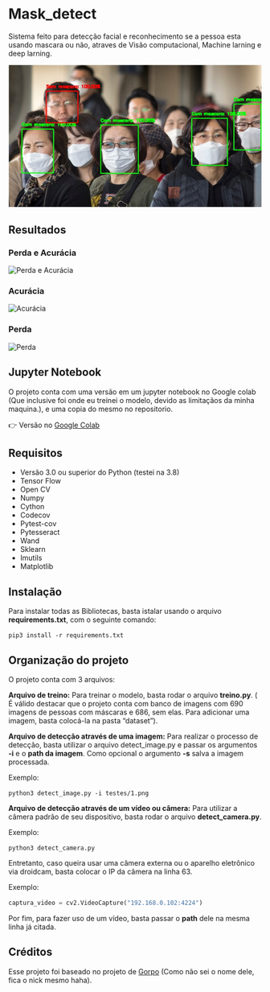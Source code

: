 # Mask_detect

Sistema feito para detecção facial e reconhecimento se a pessoa esta usando mascara ou não, atraves de Visão computacional, Machine larning e deep larning.

![Imagem de pessoas com e sem mascaras faciais](https://raw.githubusercontent.com/JN513/mask_detect/master/testes/teste.det.jpg)


## Resultados

### Perda e Acurácia

![Perda e Acurácia]()

### Acurácia

![Acurácia]()

### Perda

![Perda]()


## Jupyter Notebook

O projeto conta com uma versão em um jupyter notebook no Google colab (Que inclusive foi onde eu treinei o modelo, devido as limitaçãos da minha maquina.), e uma copia do mesmo no repositorio.

👉 Versão no [Google Colab](https://colab.research.google.com/drive/145o1e8Z23aKkgBZT8cpcavjVAc8VHskp?authuser=1)
## Requisitos

* Versão 3.0 ou superior do Python (testei na 3.8)
* Tensor Flow
* Open CV
* Numpy
* Cython
* Codecov
* Pytest-cov
* Pytesseract
* Wand
* Sklearn
* Imutils
* Matplotlib

## Instalação

Para instalar todas as Bibliotecas, basta istalar usando o arquivo **requirements.txt**, com o seguinte comando:

```
pip3 install -r requirements.txt
``` 

## Organização do projeto

O projeto conta com 3 arquivos: 

**Arquivo de treino:** Para treinar o modelo, basta rodar o arquivo **treino.py**. ( É válido destacar que o projeto conta com banco de imagens com 690 imagens de pessoas com máscaras e 686, sem elas. Para adicionar uma imagem, basta colocá-la na pasta “dataset”).

**Arquivo de detecção através de uma imagem:** Para realizar o processo de detecção, basta utilizar o arquivo detect_image.py e passar os argumentos **-i** e o **path da imagem**. Como opcional o argumento **-s** salva a imagem processada.

Exemplo: 

```
python3 detect_image.py -i testes/1.png
```

**Arquivo de detecção através de um vídeo ou câmera:** Para utilizar a câmera padrão de seu dispositivo, basta rodar o arquivo **detect_camera.py**.  

Exemplo: 

```
python3 detect_camera.py
```

Entretanto, caso queira usar uma câmera externa ou o aparelho eletrônico via droidcam, basta colocar o IP da câmera na linha 63.

Exemplo:

```python
captura_video = cv2.VideoCapture("192.168.0.102:4224")
```

Por fim, para fazer uso de um vídeo, basta passar o **path** dele na mesma linha já citada.

## Créditos

Esse projeto foi baseado no projeto de [Gorpo](https://github.com/gorpo/Face-Recognition-Detector-de-Mascara-Python-Covid-19) (Como não sei o nome dele, fica o nick mesmo haha).
